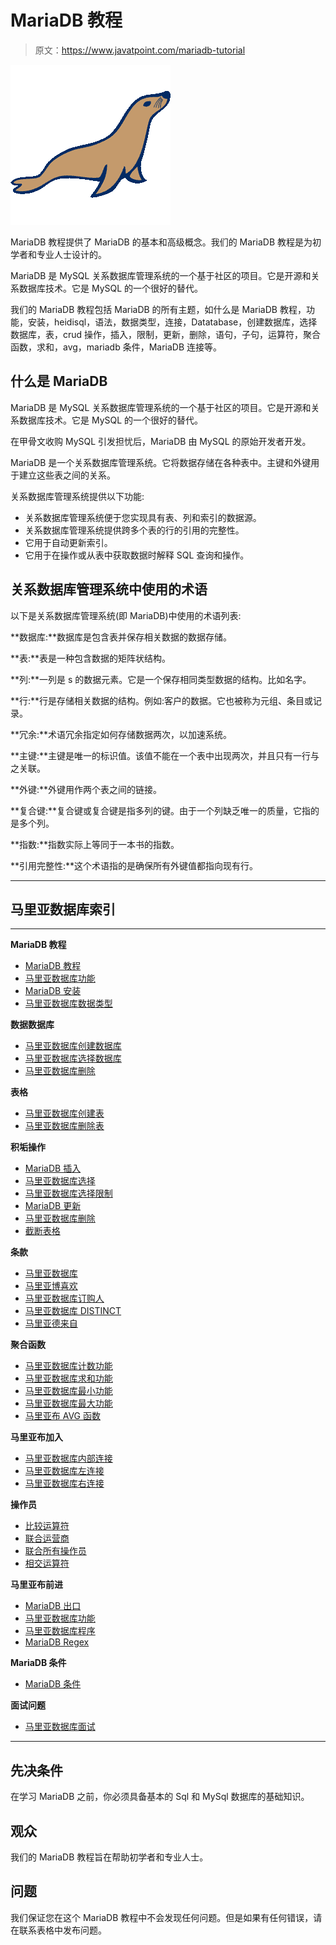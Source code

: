 # MariaDB 教程

> 原文：<https://www.javatpoint.com/mariadb-tutorial>

![MariaDB Tutorial](img/0630e0ae22c024b5dfc2782cd6603b15.png)

MariaDB 教程提供了 MariaDB 的基本和高级概念。我们的 MariaDB 教程是为初学者和专业人士设计的。

MariaDB 是 MySQL 关系数据库管理系统的一个基于社区的项目。它是开源和关系数据库技术。它是 MySQL 的一个很好的替代。

我们的 MariaDB 教程包括 MariaDB 的所有主题，如什么是 MariaDB 教程，功能，安装，heidisql，语法，数据类型，连接，Datatabase，创建数据库，选择数据库，表，crud 操作，插入，限制，更新，删除，语句，子句，运算符，聚合函数，求和，avg，mariadb 条件，MariaDB 连接等。

## 什么是 MariaDB

MariaDB 是 MySQL 关系数据库管理系统的一个基于社区的项目。它是开源和关系数据库技术。它是 MySQL 的一个很好的替代。

在甲骨文收购 MySQL 引发担忧后，MariaDB 由 MySQL 的原始开发者开发。

MariaDB 是一个关系数据库管理系统。它将数据存储在各种表中。主键和外键用于建立这些表之间的关系。

关系数据库管理系统提供以下功能:

*   关系数据库管理系统便于您实现具有表、列和索引的数据源。
*   关系数据库管理系统提供跨多个表的行的引用的完整性。
*   它用于自动更新索引。
*   它用于在操作或从表中获取数据时解释 SQL 查询和操作。

## 关系数据库管理系统中使用的术语

以下是关系数据库管理系统(即 MariaDB)中使用的术语列表:

**数据库:**数据库是包含表并保存相关数据的数据存储。

**表:**表是一种包含数据的矩阵状结构。

**列:**一列是 s 的数据元素。它是一个保存相同类型数据的结构。比如名字。

**行:**行是存储相关数据的结构。例如:客户的数据。它也被称为元组、条目或记录。

**冗余:**术语冗余指定如何存储数据两次，以加速系统。

**主键:**主键是唯一的标识值。该值不能在一个表中出现两次，并且只有一行与之关联。

**外键:**外键用作两个表之间的链接。

**复合键:**复合键或复合键是指多列的键。由于一个列缺乏唯一的质量，它指的是多个列。

**指数:**指数实际上等同于一本书的指数。

**引用完整性:**这个术语指的是确保所有外键值都指向现有行。

* * *

## 马里亚数据库索引

* * *

**MariaDB 教程**

*   [MariaDB 教程](mariadb-tutorial)
*   [马里亚数据库功能](mariadb-features)
*   [MariaDB 安装](mariadb-installation)
*   [马里亚数据库数据类型](mariadb-data-types)

**数据数据库**

*   [马里亚数据库创建数据库](mariadb-create-database)
*   [马里亚数据库选择数据库](mariadb-select-database)
*   [马里亚数据库删除](mariadb-drop-database)

**表格**

*   [马里亚数据库创建表](mariadb-create-table)
*   [马里亚数据库删除表](mariadb-drop-table)

**积垢操作**

*   [MariaDB 插入](mariadb-insert)
*   [马里亚数据库选择](mariadb-select)
*   [马里亚数据库选择限制](mariadb-select-limit)
*   [MariaDB 更新](mariadb-update)
*   [马里亚数据库删除](mariadb-delete)
*   [截断表格](mariadb-truncate-table)

**条款**

*   [马里亚数据库](mariadb-where)
*   [马里亚博喜欢](mariadb-like)
*   [马里亚数据库订购人](mariadb-order-by)
*   [马里亚数据库 DISTINCT](mariadb-distinct-clause)
*   [马里亚德来自](mariadb-from-clause)

**聚合函数**

*   [马里亚数据库计数功能](mariadb-count-function)
*   [马里亚数据库求和功能](mariadb-sum-function)
*   [马里亚数据库最小功能](mariadb-min-function)
*   [马里亚数据库最大功能](mariadb-max-function)
*   [马里亚布 AVG 函数](mariadb-avg-function)

**马里亚布加入**

*   [马里亚数据库内部连接](mariadb-inner-join)
*   [马里亚数据库左连接](mariadb-left-outer-join)
*   [马里亚数据库右连接](mariadb-right-outer-join)

**操作员**

*   [比较运算符](mariadb-comparison-operator)
*   [联合运营商](mariadb-union-operator)
*   [联合所有操作员](mariadb-union-all-operator)
*   [相交运算符](mariadb-intersect-operator)

**马里亚布前进**

*   [MariaDB 出口](mariadb-export)
*   [马里亚数据库功能](mariadb-function)
*   [马里亚数据库程序](mariadb-procedure)
*   [MariaDB Regex](mariadb-regular-expressions)

**MariaDB 条件**

*   [MariaDB 条件](mariadb-conditions)

**面试问题**

*   [马里亚数据库面试](mariadb-interview-questions)

* * *

## 先决条件

在学习 MariaDB 之前，你必须具备基本的 Sql 和 MySql 数据库的基础知识。

## 观众

我们的 MariaDB 教程旨在帮助初学者和专业人士。

## 问题

我们保证您在这个 MariaDB 教程中不会发现任何问题。但是如果有任何错误，请在联系表格中发布问题。